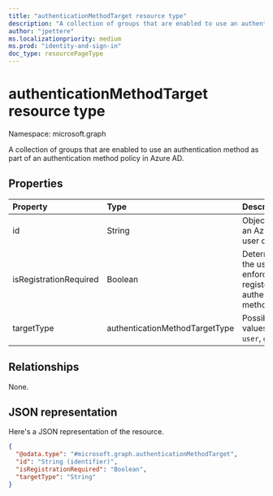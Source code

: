```yaml
---
title: "authenticationMethodTarget resource type"
description: "A collection of groups that are enabled to use an authentication method as part of an authentication method policy."
author: "jpettere"
ms.localizationpriority: medium
ms.prod: "identity-and-sign-in"
doc_type: resourcePageType
---
```


# authenticationMethodTarget resource type

Namespace: microsoft.graph

A collection of groups that are enabled to use an authentication method as part of an authentication method policy in Azure AD.


## Properties
|Property|Type|Description|
|:---|:---|:---|
|id|String|Object Id of an Azure AD user or group.|
|isRegistrationRequired|Boolean|Determines if the user is enforced to register the authentication method.|
|targetType|authenticationMethodTargetType|Possible values are: `user`, `group`.|

## Relationships
None.

## JSON representation
Here's a JSON representation of the resource.
<!-- {
  "blockType": "resource",
  "keyProperty": "id",
  "@odata.type": "microsoft.graph.authenticationMethodTarget",
  "baseType": "microsoft.graph.entity",
  "openType": false
}
-->
``` json
{
  "@odata.type": "#microsoft.graph.authenticationMethodTarget",
  "id": "String (identifier)",
  "isRegistrationRequired": "Boolean",
  "targetType": "String"
}
```
